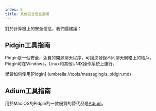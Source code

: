 ```yaml
---
index: 5
title: 其他安全信息選項
---
```

對於計算機上的安全信息，我們還建議：

## Pidgin工具指南

Pidgin是一個安全，免費的開源聊天程序，可讓您登錄不同聊天網絡上的帳戶。 Pidgin可在Windows，Linux和其他UNIX操作系統上運行。

學習如何使用[Pidgin] (umbrella://tools/messaging/s_pidgin.md)

## Adium工具指南

用於Mac OS的Pidgin的一款優質的替代品是[Adium](http://adium.im/)。